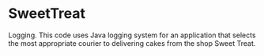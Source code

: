 # SweetTreat
Logging.
This code uses Java logging system for an application that selects the most appropriate courier to delivering cakes from the shop Sweet Treat.
